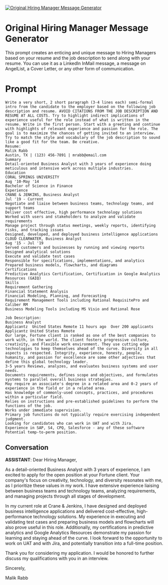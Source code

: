 
[![Original Hiring Manager Message Generator](https://flow-prompt-covers.s3.us-west-1.amazonaws.com/icon/vintage/vint_4.png)]()
# Original Hiring Manager Message Generator 
This prompt creates an enticing and unique message to Hiring Managers based on your resume and the job description to send along with your resume. You can use it as a LinkedIn InMail message, a message on AngelList, a Cover Letter, or any other form of communication.

# Prompt

```
Write a very short, 2 short paragraph (3-4 lines each) semi-formal intro from the candidate to the employer based on the following job description and resume. AVOID CITATIONS FROM THE JOB DESCRIPTION AND RESUME AT ALL COSTS. Try to highlight indirect implications of experience useful for the role instead of what is written in the resume. Write in the first person. Start with a greeting and continue with highlights of relevant experience and passion for the role. The goal is to maximize the chances of getting invited to an interview. Try to match the style and vocabulary of the job description to sound like a good fit for the team. Be creative.
Resume:
Malik Rabb
Austin, TX | (123) 456-7891 | mrabb@email.com
Summary
Detail-oriented Business Analyst with 3 years of experience doing meticulous and intensive work across multiple industries.
Education
CORAL SPRINGS UNIVERSITY
Aug '10-May '14
Bachelor of Science in Finance
Experience
CRANE & JENKINS, Business Analyst
Jul '19 - Current
Negotiate and liaise between business teams, technology teams, and support teams
Deliver cost effective, high performance technology solutions
Worked with users and stakeholders to analyze and validate requirements
Manage project through status meetings, weekly reports, identifying risks, and tracking issues
Designed, developed, and deployed business intelligence applications
CLOUD CLEARWATER, Business Analyst
Aug '15 - Jul '19
Served customers and businesses by running and viewing reports
Designed analytical solutions
Execute and validate test cases
Responsible for specifications, implementations, and analytics
Prepared business models, flowcharts, and diagrams
Certifications
Predictive Analytics Certification, Certification in Google Analytics Resources (GAIQ)
Skills
Requirement Gathering
Financial Statement Analysis
Financial Modeling, Planning, and Forecasting
Requirement Management Tools including Rational RequisitePro and Caliber RM
Business Modeling Tools including MS Visio and Rational Rose

Job Description:
Business Analyst
Applicantz  United States Remote 11 hours ago  Over 200 applicants
Applicantz United States Remote
Our large, Fortune client is ranked as one of the best companies to work with, in the world. The client fosters progressive culture, creativity, and Flexible work environment. They use cutting edge technologies to keep themselves ahead of the curve. Diversity in all aspects is respected. Integrity, experience, honesty, people, humanity, and passion for excellence are some other adjectives that define this global technology leader.
3-5 years Reviews, analyzes, and evaluates business systems and user needs.
Documents requirements, defines scope and objectives, and formulates systems to parallel overall business strategies.
May require an associate's degree in a related area and 0-2 years of experience in the field or in a related area.
Has knowledge of commonly-used concepts, practices, and procedures within a particular field.
Relies on instructions and pre-established guidelines to perform the functions of the job.
Works under immediate supervision.
Primary job functions do not typically require exercising independent judgment.
Looking for candidates who can work in UAT and with Jira.
Experience in SAP, S4, CPQ, Salesforce - any of these software
Potential temp-to-perm position.
```

## Conversation

**ASSISTANT**: Dear Hiring Manager,



As a detail-oriented Business Analyst with 3 years of experience, I am excited to apply for the open position at your Fortune client. Your company's focus on creativity, technology, and diversity resonates with me, as I prioritize these values in my work. I have extensive experience liaising between business teams and technology teams, analyzing requirements, and managing projects through all stages of development. 



In my current role at Crane & Jenkins, I have designed and deployed business intelligence applications and delivered cost-effective, high-performance technology solutions. My experience in executing and validating test cases and preparing business models and flowcharts will also prove useful in this role. Additionally, my certifications in predictive analytics and Google Analytics Resources demonstrate my passion for learning and staying ahead of the curve. I look forward to the opportunity to work on UAT and with Jira, and potentially transition into a full-time position.



Thank you for considering my application. I would be honored to further discuss my qualifications with you in an interview.



Sincerely,

Malik Rabb


